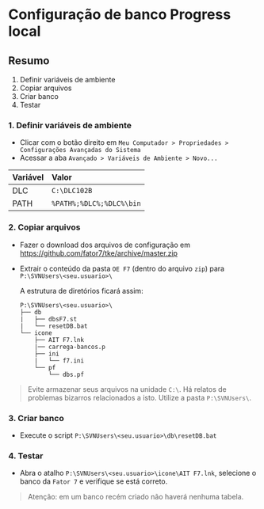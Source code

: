 # Configuração de banco Progress local

## Resumo

1. Definir variáveis de ambiente
2. Copiar arquivos
3. Criar banco
4. Testar

### 1. Definir variáveis de ambiente
- Clicar com o botão direito em `Meu Computador > Propriedades > Configurações Avançadas do Sistema`
- Acessar a aba `Avançado > Variáveis de Ambiente > Novo...`

|Variável |Valor                   |
|:--------|:-----------------------|
|DLC      |`C:\DLC102B            `|
|PATH     |`%PATH%;%DLC%;%DLC%\bin`|

### 2. Copiar arquivos
- Fazer o download dos arquivos de configuração em https://github.com/fator7/tke/archive/master.zip
- Extrair o conteúdo da pasta `OE F7` (dentro do arquivo `zip`) para `P:\SVNUsers\<seu.usuario>\`

  A estrutura de diretórios ficará assim:
  ```
  P:\SVNUsers\<seu.usuario>\
  ├── db
  |   ├── dbsF7.st
  |   └── resetDB.bat
  └── icone
      ├── AIT F7.lnk
      |── carrega-bancos.p
      ├── ini
      |   └── f7.ini
      └── pf
          └── dbs.pf
  ```

> Evite armazenar seus arquivos na unidade `C:\`. Há relatos de problemas bizarros relacionados a isto. Utilize a pasta `P:\SVNUsers\`.

### 3. Criar banco
- Execute o script `P:\SVNUsers\<seu.usuario>\db\resetDB.bat`

### 4. Testar
- Abra o atalho `P:\SVNUsers\<seu.usuario>\icone\AIT F7.lnk`, selecione o banco da `Fator 7` e verifique se está correto.

> Atenção: em um banco recém criado não haverá nenhuma tabela.
